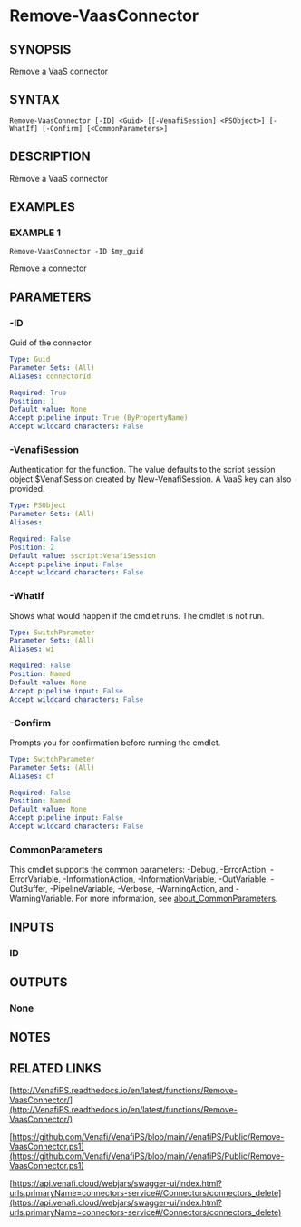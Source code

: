 # Remove-VaasConnector

## SYNOPSIS
Remove a VaaS connector

## SYNTAX

```
Remove-VaasConnector [-ID] <Guid> [[-VenafiSession] <PSObject>] [-WhatIf] [-Confirm] [<CommonParameters>]
```

## DESCRIPTION
Remove a VaaS connector

## EXAMPLES

### EXAMPLE 1
```
Remove-VaasConnector -ID $my_guid
```

Remove a connector

## PARAMETERS

### -ID
Guid of the connector

```yaml
Type: Guid
Parameter Sets: (All)
Aliases: connectorId

Required: True
Position: 1
Default value: None
Accept pipeline input: True (ByPropertyName)
Accept wildcard characters: False
```

### -VenafiSession
Authentication for the function.
The value defaults to the script session object $VenafiSession created by New-VenafiSession.
A VaaS key can also provided.

```yaml
Type: PSObject
Parameter Sets: (All)
Aliases:

Required: False
Position: 2
Default value: $script:VenafiSession
Accept pipeline input: False
Accept wildcard characters: False
```

### -WhatIf
Shows what would happen if the cmdlet runs.
The cmdlet is not run.

```yaml
Type: SwitchParameter
Parameter Sets: (All)
Aliases: wi

Required: False
Position: Named
Default value: None
Accept pipeline input: False
Accept wildcard characters: False
```

### -Confirm
Prompts you for confirmation before running the cmdlet.

```yaml
Type: SwitchParameter
Parameter Sets: (All)
Aliases: cf

Required: False
Position: Named
Default value: None
Accept pipeline input: False
Accept wildcard characters: False
```

### CommonParameters
This cmdlet supports the common parameters: -Debug, -ErrorAction, -ErrorVariable, -InformationAction, -InformationVariable, -OutVariable, -OutBuffer, -PipelineVariable, -Verbose, -WarningAction, and -WarningVariable. For more information, see [about_CommonParameters](http://go.microsoft.com/fwlink/?LinkID=113216).

## INPUTS

### ID
## OUTPUTS

### None
## NOTES

## RELATED LINKS

[http://VenafiPS.readthedocs.io/en/latest/functions/Remove-VaasConnector/](http://VenafiPS.readthedocs.io/en/latest/functions/Remove-VaasConnector/)

[https://github.com/Venafi/VenafiPS/blob/main/VenafiPS/Public/Remove-VaasConnector.ps1](https://github.com/Venafi/VenafiPS/blob/main/VenafiPS/Public/Remove-VaasConnector.ps1)

[https://api.venafi.cloud/webjars/swagger-ui/index.html?urls.primaryName=connectors-service#/Connectors/connectors_delete](https://api.venafi.cloud/webjars/swagger-ui/index.html?urls.primaryName=connectors-service#/Connectors/connectors_delete)

